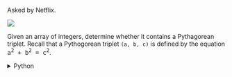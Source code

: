 Asked by Netflix.

<img src="https://img.shields.io/badge/-two--pointer-wheat">

Given an array of integers, determine whether it contains a Pythagorean triplet. Recall that a Pythogorean triplet `(a, b, c)` is defined by the equation <samp>a<sup>2</sup> + b<sup>2</sup> = c<sup>2</sup></samp>.

<details>
<summary>Python</summary>

```python
def find_triplet(a):
  a.sort()
  for i in range(len(a)):
      j = 0
      k = len(a) - 1
      while (j < k):
          if ((a[j] * a[j] + a[k] * a[k]) < (a[i] * a[i])):
              j += 1
          elif ((a[j] * a[j] + a[k] * a[k]) > (a[i] * a[i])):
              k -= 1
          else:
              return True

  return False

if __name__ == "__main__":

  a = [1, 2, 3, 4, 5]

  print(find_triplet(a))

  a = [1, 3, 6, 2, 8]

  print(find_triplet(a))
```
</details>
